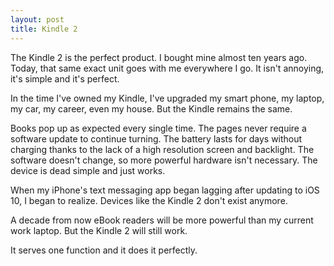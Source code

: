 ```yaml
---
layout: post
title: Kindle 2
---
```


The Kindle 2 is the perfect product. I bought mine almost ten years ago. Today, that same exact unit goes with me everywhere I go. It isn't annoying, it's simple and it's perfect.

In the time I've owned my Kindle, I've upgraded my smart phone, my laptop, my car, my career, even my house. But the Kindle remains the same.

Books pop up as expected every single time. The pages never require a software update to continue turning. The battery lasts for days without charging thanks to the lack of a high resolution screen and backlight. The software doesn't change, so more powerful hardware isn't necessary. The device is dead simple and just works.

When my iPhone's text messaging app began lagging after updating to iOS 10, I began to realize. Devices like the Kindle 2 don't exist anymore.

A decade from now eBook readers will be more powerful than my current work laptop. But the Kindle 2 will still work.

It serves one function and it does it perfectly.
